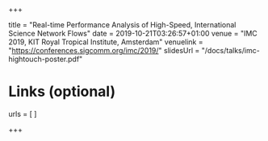+++

title = "Real-time Performance Analysis of High-Speed, International Science Network Flows"
date = 2019-10-21T03:26:57+01:00
venue = "IMC 2019, KIT Royal Tropical Institute, Amsterdam"
venuelink = "https://conferences.sigcomm.org/imc/2019/"
slidesUrl = "/docs/talks/imc-hightouch-poster.pdf"

# Links (optional)
urls = [
]

+++